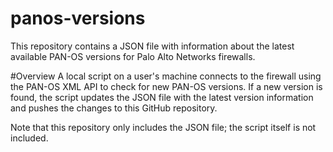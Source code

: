 # panos-versions

This repository contains a JSON file with information about the latest available PAN-OS versions for Palo Alto Networks firewalls.

#Overview
A local script on a user's machine connects to the firewall using the PAN-OS XML API to check for new PAN-OS versions. If a new version is found, the script updates the JSON file with the latest version information and pushes the changes to this GitHub repository. 

Note that this repository only includes the JSON file; the script itself is not included.
